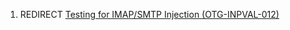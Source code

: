 1.  REDIRECT [Testing for IMAP/SMTP Injection
    (OTG-INPVAL-012)](Testing_for_IMAP/SMTP_Injection_\(OTG-INPVAL-012\) "wikilink")